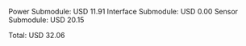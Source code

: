 Power Submodule: USD 11.91
Interface Submodule: USD 0.00
Sensor Submodule: USD 20.15

Total: USD 32.06
